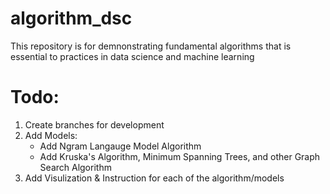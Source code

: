 # algorithm_dsc
This repository is for demnonstrating fundamental algorithms that is essential to practices in data science and machine learning

# Todo:
1. Create branches for development
2. Add Models:
   - Add Ngram Langauge Model Algorithm
   - Add Kruska's Algorithm, Minimum Spanning Trees, and other Graph Search Algorithm
4. Add Visulization & Instruction for each of the algorithm/models
